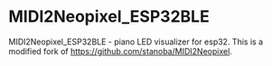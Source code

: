 # MIDI2Neopixel_ESP32BLE
MIDI2Neopixel_ESP32BLE - piano LED visualizer for esp32. This is a modified fork of https://github.com/stanoba/MIDI2Neopixel.
